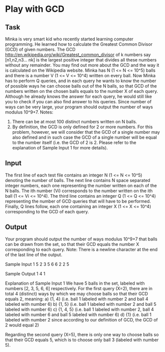 # Play with GCD
## Task
Minka is very smart kid who recently started learning computer programming. 
He learned how to calculate the Greatest Common Divisor (GCD) of given numbers. The GCD http://en.wikipedia.org/wiki/Greatest_common_divisor of k numbers say [n1,n2,n3… nk] is the largest positive integer that divides all these numbers without any remainder. You may find out more about the GCD and the way it is calculated on the Wikipedia website. 
Minka has N (1 <= N <= 10^5) balls and there is a number V (1 <= V <= 10^4) written on every ball. Now Minka has to perform Q queries, and in each query he wants to know the number of possible ways he can choose balls out of the N balls, so that GCD of the numbers written on the chosen balls equals to the number X of each query. Although he already knows the answer for each query, he would still like you to check if you can also find answer to his queries. 
Since number of ways can be very large, your program should output the number of ways modulus 10^9+7. 
Notes: 
1) There can be at most 100 distinct numbers written on N balls. 
2) By definition, the GCD is only defined for 2 or more numbers. For this problem, however, we will consider that the GCD of a single number may also defined and in such case the GCD of a single number will be equal to the number itself (i.e. the GCD of 2 is 2. Please refer to the explanation of Sample Input 1 for more details).

## Input
The first line of each test file contains an integer N (1 <= N <= 10^5) denoting the number of balls. 
The next line contains N space separated integer numbers, each one representing the number written on each of the N balls. The ith number (Vi) corresponds to the number written on the ith ball (1 <= Vi <= 10^4). 
The third line contains an integer Q (1 <= Q <= 10^4) representing the number of GCD queries that will have to be performed. 
Finally, Q lines follow, each one containing an integer X (1 <= X <= 10^4) corresponding to the GCD of each query.

## Output
Your program should output the number of ways modulus 10^9+7 that balls can be drawn from the set, so that their GCD equals the number X corresponding to each query. 
Note: There is a newline character at the end of the last line of the output.

Sample Input 1
5 
2 3 5 6 6 
2 
2 
5

Sample Output 1
4 
1

Explanation of Sample Input 1
We have 5 balls in the set, labeled with numbers [2, 3, 5, 6, 6] respectively. For the first query (X=2), there are in total 4 (distinct) ways by which we may choose balls so that their GCD equals 2, meaning: 
a) {1, 4} (i.e. ball 1 labeled with number 2 and ball 4 labeled with number 6) 
b) {1, 5} (i.e. ball 1 labeled with number 2 and ball 5 labeled with number 6) 
c) {1, 4, 5} (i.e. ball 1 labeled with number 2, ball 4 labeled with number 6 and ball 5 labeled with number 6) 
d) {1} (i.e. ball 1 labeled with number 2 since according to our definition of GCD, the GCD of 2 would equal 2)

Regarding the second query (X=5), there is only one way to choose balls so that their GCD equals 5, which is to choose only ball 3 (labeled with number 5).